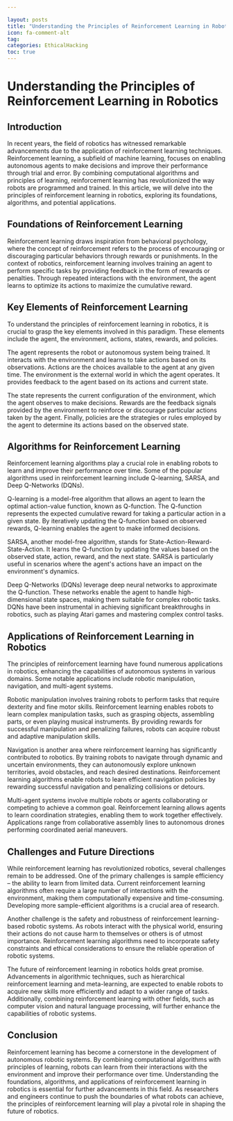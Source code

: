 ```yaml
---

layout: posts
title: "Understanding the Principles of Reinforcement Learning in Robotics"
icon: fa-comment-alt
tag:      
categories: EthicalHacking
toc: true
---
```




# Understanding the Principles of Reinforcement Learning in Robotics

## Introduction

In recent years, the field of robotics has witnessed remarkable advancements due to the application of reinforcement learning techniques. Reinforcement learning, a subfield of machine learning, focuses on enabling autonomous agents to make decisions and improve their performance through trial and error. By combining computational algorithms and principles of learning, reinforcement learning has revolutionized the way robots are programmed and trained. In this article, we will delve into the principles of reinforcement learning in robotics, exploring its foundations, algorithms, and potential applications.

## Foundations of Reinforcement Learning

Reinforcement learning draws inspiration from behavioral psychology, where the concept of reinforcement refers to the process of encouraging or discouraging particular behaviors through rewards or punishments. In the context of robotics, reinforcement learning involves training an agent to perform specific tasks by providing feedback in the form of rewards or penalties. Through repeated interactions with the environment, the agent learns to optimize its actions to maximize the cumulative reward.

## Key Elements of Reinforcement Learning

To understand the principles of reinforcement learning in robotics, it is crucial to grasp the key elements involved in this paradigm. These elements include the agent, the environment, actions, states, rewards, and policies.

The agent represents the robot or autonomous system being trained. It interacts with the environment and learns to take actions based on its observations. Actions are the choices available to the agent at any given time. The environment is the external world in which the agent operates. It provides feedback to the agent based on its actions and current state.

The state represents the current configuration of the environment, which the agent observes to make decisions. Rewards are the feedback signals provided by the environment to reinforce or discourage particular actions taken by the agent. Finally, policies are the strategies or rules employed by the agent to determine its actions based on the observed state.

## Algorithms for Reinforcement Learning

Reinforcement learning algorithms play a crucial role in enabling robots to learn and improve their performance over time. Some of the popular algorithms used in reinforcement learning include Q-learning, SARSA, and Deep Q-Networks (DQNs).

Q-learning is a model-free algorithm that allows an agent to learn the optimal action-value function, known as Q-function. The Q-function represents the expected cumulative reward for taking a particular action in a given state. By iteratively updating the Q-function based on observed rewards, Q-learning enables the agent to make informed decisions.

SARSA, another model-free algorithm, stands for State-Action-Reward-State-Action. It learns the Q-function by updating the values based on the observed state, action, reward, and the next state. SARSA is particularly useful in scenarios where the agent's actions have an impact on the environment's dynamics.

Deep Q-Networks (DQNs) leverage deep neural networks to approximate the Q-function. These networks enable the agent to handle high-dimensional state spaces, making them suitable for complex robotic tasks. DQNs have been instrumental in achieving significant breakthroughs in robotics, such as playing Atari games and mastering complex control tasks.

## Applications of Reinforcement Learning in Robotics

The principles of reinforcement learning have found numerous applications in robotics, enhancing the capabilities of autonomous systems in various domains. Some notable applications include robotic manipulation, navigation, and multi-agent systems.

Robotic manipulation involves training robots to perform tasks that require dexterity and fine motor skills. Reinforcement learning enables robots to learn complex manipulation tasks, such as grasping objects, assembling parts, or even playing musical instruments. By providing rewards for successful manipulation and penalizing failures, robots can acquire robust and adaptive manipulation skills.

Navigation is another area where reinforcement learning has significantly contributed to robotics. By training robots to navigate through dynamic and uncertain environments, they can autonomously explore unknown territories, avoid obstacles, and reach desired destinations. Reinforcement learning algorithms enable robots to learn efficient navigation policies by rewarding successful navigation and penalizing collisions or detours.

Multi-agent systems involve multiple robots or agents collaborating or competing to achieve a common goal. Reinforcement learning allows agents to learn coordination strategies, enabling them to work together effectively. Applications range from collaborative assembly lines to autonomous drones performing coordinated aerial maneuvers.

## Challenges and Future Directions

While reinforcement learning has revolutionized robotics, several challenges remain to be addressed. One of the primary challenges is sample efficiency – the ability to learn from limited data. Current reinforcement learning algorithms often require a large number of interactions with the environment, making them computationally expensive and time-consuming. Developing more sample-efficient algorithms is a crucial area of research.

Another challenge is the safety and robustness of reinforcement learning-based robotic systems. As robots interact with the physical world, ensuring their actions do not cause harm to themselves or others is of utmost importance. Reinforcement learning algorithms need to incorporate safety constraints and ethical considerations to ensure the reliable operation of robotic systems.

The future of reinforcement learning in robotics holds great promise. Advancements in algorithmic techniques, such as hierarchical reinforcement learning and meta-learning, are expected to enable robots to acquire new skills more efficiently and adapt to a wider range of tasks. Additionally, combining reinforcement learning with other fields, such as computer vision and natural language processing, will further enhance the capabilities of robotic systems.

## Conclusion

Reinforcement learning has become a cornerstone in the development of autonomous robotic systems. By combining computational algorithms with principles of learning, robots can learn from their interactions with the environment and improve their performance over time. Understanding the foundations, algorithms, and applications of reinforcement learning in robotics is essential for further advancements in this field. As researchers and engineers continue to push the boundaries of what robots can achieve, the principles of reinforcement learning will play a pivotal role in shaping the future of robotics.